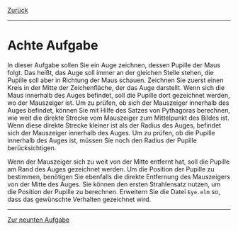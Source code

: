 [Zurück](Follow.md)

---

# Achte Aufgabe

In dieser Aufgabe sollen Sie ein Auge zeichnen, dessen Pupille der Maus folgt.
Das heißt, das Auge soll immer an der gleichen Stelle stehen, die Pupille soll aber in Richtung der Maus schauen.
Zeichnen Sie zuerst einen Kreis in der Mitte der Zeichenfläche, der das Auge darstellt.
Wenn sich die Maus innerhalb des Auges befindet, soll die Pupille dort gezeichnet werden, wo der Mauszeiger ist.
Um zu prüfen, ob sich der Mauszeiger innerhalb des Auges befindet, können Sie mit Hilfe des Satzes von Pythagoras berechnen, wie weit die direkte Strecke vom Mauszeiger zum Mittelpunkt des Bildes ist.
Wenn diese direkte Strecke kleiner ist als der Radius des Auges, befindet sich der Mauszeiger innerhalb des Auges.
Um zu prüfen, ob die Pupille innerhalb des Auges ist, müssen Sie noch den Radius der Pupille berücksichtigen.

Wenn der Mauszeiger sich zu weit von der Mitte entfernt hat, soll die Pupille am Rand des Auges gezeichnet werden.
Um die Position der Pupille zu bestimmen, benötigen Sie ebenfalls die direkte Entfernung des Mauszeigers von der Mitte des Auges.
Sie können den ersten Strahlensatz nutzen, um die Position der Pupille zu berechnen.
Erweitern Sie die Datei `Eye.elm` so, dass das gewünschte Verhalten gezeichnet wird.

---

[Zur neunten Aufgabe](Eyes.md)
